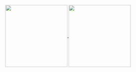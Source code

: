 <p align="center">
  <a href="https://github.com/anuraghazra/github-readme-stats">
    <img
      align="center"
      height="200"
      src="https://github-readme-stats.vercel.app/api/top-langs/?username=BrunoC0102&layout=compact&theme=dark"
    />
  </a>
  <a href="https://github.com/anuraghazra/github-readme-stats">
    <img
      align="center"
      height="200"
      src="https://github-readme-stats.vercel.app/api?username=BrunoC0102&count_private=true&theme=dark&show_icons=true&custom_title=Bruno%20Github%20Status&hide=issues"
    />
  </a>
</p>

